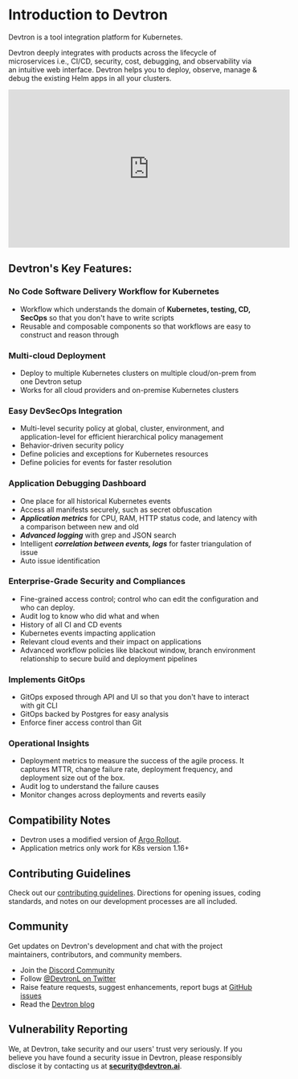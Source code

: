 # Introduction to Devtron
 

Devtron is a tool integration platform for Kubernetes.

Devtron deeply integrates with products across the lifecycle of microservices i.e., CI/CD, security, cost, debugging, and observability via an intuitive web interface. 
Devtron helps you to deploy, observe, manage & debug the existing Helm apps in all your clusters.
 
 
<iframe width="560" height="315" src="https://www.youtube.com/embed/AG8HfTceHxw" title="Introducing Devtron" frameborder="0" allowfullscreen></iframe>
 
 
## Devtron's Key Features:
 
### No Code Software Delivery Workflow for Kubernetes
 
* Workflow which understands the domain of **Kubernetes, testing, CD, SecOps** so that you don't have to write scripts
* Reusable and composable components so that workflows are easy to construct and reason through
 
### Multi-cloud Deployment
 
* Deploy to multiple Kubernetes clusters on multiple cloud/on-prem from one Devtron setup
* Works for all cloud providers and on-premise Kubernetes clusters
 
### Easy DevSecOps Integration
 
* Multi-level security policy at global, cluster, environment, and application-level for efficient hierarchical policy management
* Behavior-driven security policy
* Define policies and exceptions for Kubernetes resources
* Define policies for events for faster resolution
 
### Application Debugging Dashboard
 
* One place for all historical Kubernetes events
* Access all manifests securely, such as secret obfuscation
* _**Application metrics**_ for CPU, RAM, HTTP status code, and latency with a comparison between new and old
* _**Advanced logging**_ with grep and JSON search
* Intelligent _**correlation between events, logs**_ for faster triangulation of issue
* Auto issue identification
 
### Enterprise-Grade Security and Compliances
 
* Fine-grained access control; control who can edit the configuration and who can deploy.
* Audit log to know who did what and when
* History of all CI and CD events
* Kubernetes events impacting application
* Relevant cloud events and their impact on applications
* Advanced workflow policies like blackout window, branch environment relationship to secure build and deployment pipelines
 
### Implements GitOps
 
* GitOps exposed through API and UI so that you don't have to interact with git CLI
* GitOps backed by Postgres for easy analysis
* Enforce finer access control than Git
 
### Operational Insights
 
* Deployment metrics to measure the success of the agile process. It captures MTTR, change failure rate, deployment frequency, and deployment size out of the box.
* Audit log to understand the failure causes
* Monitor changes across deployments and reverts easily
 
## Compatibility Notes
 
* Devtron uses a modified version of [Argo Rollout](https://argoproj.github.io/argo-rollouts/).
* Application metrics only work for K8s version 1.16+
 
 
## Contributing Guidelines
 
Check out our [contributing guidelines](https://github.com/devtron-labs/devtron/blob/main/CONTRIBUTING.md). Directions for opening issues, coding standards, and notes on our development processes are all included.
 
## Community
 
Get updates on Devtron's development and chat with the project maintainers, contributors, and community members.
 
* Join the [Discord Community](https://discord.gg/jsRG5qx2gp)
* Follow [@DevtronL on Twitter](https://twitter.com/DevtronL)
* Raise feature requests, suggest enhancements, report bugs at [GitHub issues](https://github.com/devtron-labs/devtron/issues)
* Read the [Devtron blog](https://devtron.ai/blog/)
 
## Vulnerability Reporting
 
We, at Devtron, take security and our users' trust very seriously. If you believe you have found a security issue in Devtron, please responsibly disclose it by contacting us at **security@devtron.ai**.
